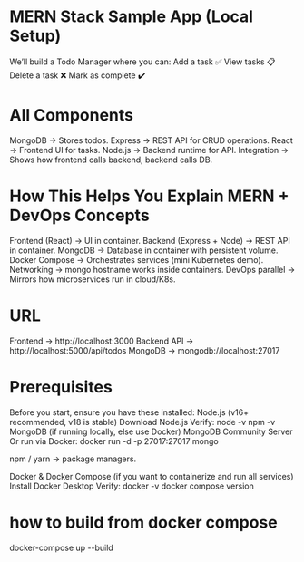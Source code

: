 # MERN Stack Sample App (Local Setup)
We’ll build a Todo Manager where you can:
Add a task ✅
View tasks 📋
Delete a task ❌
Mark as complete ✔️

# All Components
MongoDB → Stores todos.
Express → REST API for CRUD operations.
React → Frontend UI for tasks.
Node.js → Backend runtime for API.
Integration → Shows how frontend calls backend, backend calls DB.

# How This Helps You Explain MERN + DevOps Concepts
Frontend (React) → UI in container.
Backend (Express + Node) → REST API in container.
MongoDB → Database in container with persistent volume.
Docker Compose → Orchestrates services (mini Kubernetes demo).
Networking → mongo hostname works inside containers.
DevOps parallel → Mirrors how microservices run in cloud/K8s.

# URL
Frontend → http://localhost:3000
Backend API → http://localhost:5000/api/todos
MongoDB → mongodb://localhost:27017

# Prerequisites
Before you start, ensure you have these installed:
Node.js (v16+ recommended, v18 is stable)
    Download Node.js
    Verify:
        node -v
        npm -v
MongoDB (if running locally, else use Docker)
MongoDB Community Server
    Or run via Docker:
    docker run -d -p 27017:27017 mongo

npm / yarn → package managers.

Docker & Docker Compose (if you want to containerize and run all services)
    Install Docker Desktop
Verify:
    docker -v
    docker compose version

# how to build from docker compose

docker-compose up --build
